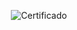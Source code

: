 <div align="center">

  ![Certificado](https://user-images.githubusercontent.com/86432393/187054153-6b4a5efc-8c37-4cf7-be45-a0a0f30b689c.png)

</div>